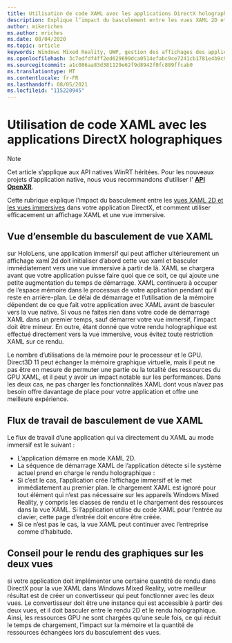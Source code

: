 ```yaml
---
title: Utilisation de code XAML avec les applications DirectX holographiques
description: Explique l’impact du basculement entre les vues XAML 2D et les vues immersives dans votre application DirectX, et comment utiliser efficacement un mode XAML et un affichage immersif.
author: mikeriches
ms.author: mriches
ms.date: 08/04/2020
ms.topic: article
keywords: Windows Mixed Reality, UWP, gestion des affichages des applications, XAML, clavier, procédure pas à pas, DirectX
ms.openlocfilehash: 3c7edfdf4ff2ed629699dca0514efabc9ce7241cb1781e4b9c914ad4bff1f900
ms.sourcegitcommit: a1c086aa83d381129e62f9d8942f0fc889ffcab0
ms.translationtype: MT
ms.contentlocale: fr-FR
ms.lasthandoff: 08/05/2021
ms.locfileid: "115220945"
---
```

# <a name="using-xaml-with-holographic-directx-apps"></a>Utilisation de code XAML avec les applications DirectX holographiques

> [!NOTE]
> Cet article s’applique aux API natives WinRT héritées.  Pour les nouveaux projets d’application native, nous vous recommandons d’utiliser l' **[API OpenXR](../native/openxr-getting-started.md)**.

Cette rubrique explique l’impact du basculement entre les [vues XAML 2D et les vues immersives](../../design/app-views.md) dans votre application DirectX, et comment utiliser efficacement un affichage XAML et une vue immersive.

## <a name="xaml-view-switching-overview"></a>Vue d’ensemble du basculement de vue XAML

sur HoloLens, une application immersif qui peut afficher ultérieurement un affichage xaml 2d doit initialiser d’abord cette vue xaml et basculer immédiatement vers une vue immersive à partir de là. XAML se chargera avant que votre application puisse faire quoi que ce soit, ce qui ajoute une petite augmentation du temps de démarrage. XAML continuera à occuper de l’espace mémoire dans le processus de votre application pendant qu’il reste en arrière-plan. Le délai de démarrage et l’utilisation de la mémoire dépendent de ce que fait votre application avec XAML avant de basculer vers la vue native. Si vous ne faites rien dans votre code de démarrage XAML dans un premier temps, sauf démarrer votre vue immersif, l’impact doit être mineur. En outre, étant donné que votre rendu holographique est effectué directement vers la vue immersive, vous évitez toute restriction XAML sur ce rendu.

Le nombre d’utilisations de la mémoire pour le processeur et le GPU. Direct3D 11 peut échanger la mémoire graphique virtuelle, mais il peut ne pas être en mesure de permuter une partie ou la totalité des ressources du GPU XAML, et il peut y avoir un impact notable sur les performances. Dans les deux cas, ne pas charger les fonctionnalités XAML dont vous n’avez pas besoin offre davantage de place pour votre application et offre une meilleure expérience.

## <a name="xaml-view-switching-workflow"></a>Flux de travail de basculement de vue XAML

Le flux de travail d’une application qui va directement du XAML au mode immersif est le suivant :
* L’application démarre en mode XAML 2D.
* La séquence de démarrage XAML de l’application détecte si le système actuel prend en charge le rendu holographique :
* Si c’est le cas, l’application crée l’affichage immersif et le met immédiatement au premier plan. le chargement XAML est ignoré pour tout élément qui n’est pas nécessaire sur les appareils Windows Mixed Reality, y compris les classes de rendu et le chargement des ressources dans la vue XAML. Si l’application utilise du code XAML pour l’entrée au clavier, cette page d’entrée doit encore être créée.
* Si ce n’est pas le cas, la vue XAML peut continuer avec l’entreprise comme d’habitude.

## <a name="tip-for-rendering-graphics-across-both-views"></a>Conseil pour le rendu des graphiques sur les deux vues

si votre application doit implémenter une certaine quantité de rendu dans DirectX pour la vue XAML dans Windows Mixed Reality, votre meilleur résultat est de créer un convertisseur qui peut fonctionner avec les deux vues. Le convertisseur doit être une instance qui est accessible à partir des deux vues, et il doit basculer entre le rendu 2D et le rendu holographique. Ainsi, les ressources GPU ne sont chargées qu’une seule fois, ce qui réduit le temps de chargement, l’impact sur la mémoire et la quantité de ressources échangées lors du basculement des vues.

